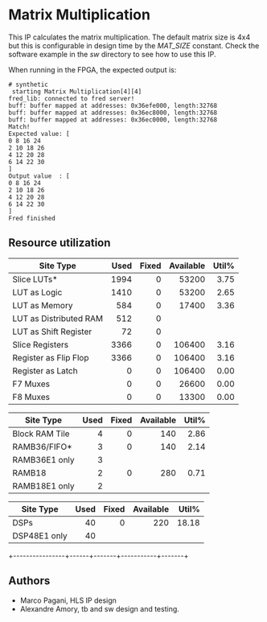 
# Matrix Multiplication

This IP calculates the matrix multiplication. The default matrix size is 4x4 but this is configurable in design time by the *MAT_SIZE* constant. Check the software example in the *sw* directory to see how to use this IP. 

When running in the FPGA, the expected output is:

```
# synthetic 
 starting Matrix Multiplication[4][4]
fred_lib: connected to fred server!
buff: buffer mapped at addresses: 0x36efe000, length:32768 
buff: buffer mapped at addresses: 0x36ec8000, length:32768 
buff: buffer mapped at addresses: 0x36ec0000, length:32768 
Match!
Expected value: [
0 8 16 24 
2 10 18 26 
4 12 20 28 
6 14 22 30 
]
Output value  : [
0 8 16 24 
2 10 18 26 
4 12 20 28 
6 14 22 30 
]
Fred finished
```

## Resource utilization


|          Site Type         | Used | Fixed | Available | Util% |
|----------------------------|-----:|------:|----------:|------:|
| Slice LUTs*                | 1994 |     0 |     53200 |  3.75 |
|   LUT as Logic             | 1410 |     0 |     53200 |  2.65 |
|   LUT as Memory            |  584 |     0 |     17400 |  3.36 |
|     LUT as Distributed RAM |  512 |     0 |           |       |
|     LUT as Shift Register  |   72 |     0 |           |       |
| Slice Registers            | 3366 |     0 |    106400 |  3.16 |
|   Register as Flip Flop    | 3366 |     0 |    106400 |  3.16 |
|   Register as Latch        |    0 |     0 |    106400 |  0.00 |
| F7 Muxes                   |    0 |     0 |     26600 |  0.00 |
| F8 Muxes                   |    0 |     0 |     13300 |  0.00 |



|     Site Type     | Used | Fixed | Available | Util% |
|-------------------|-----:|------:|----------:|------:|
| Block RAM Tile    |    4 |     0 |       140 |  2.86 |
|   RAMB36/FIFO*    |    3 |     0 |       140 |  2.14 |
|     RAMB36E1 only |    3 |       |           |       |
|   RAMB18          |    2 |     0 |       280 |  0.71 |
|     RAMB18E1 only |    2 |       |           |       |



|    Site Type   | Used | Fixed | Available | Util% |
|----------------|-----:|------:|----------:|------:|
| DSPs           |   40 |     0 |       220 | 18.18 |
|   DSP48E1 only |   40 |       |           |       |
+----------------+------+-------+-----------+-------+


## Authors

- Marco Pagani, HLS IP design
- Alexandre Amory, tb and sw design and testing.
